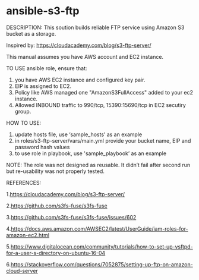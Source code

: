 ﻿# ansible-s3-ftp

DESCRIPTION: This soution builds reliable FTP service using Amazon S3 bucket as a storage.

Inspired by: https://cloudacademy.com/blog/s3-ftp-server/


This manual assumes you have AWS account and EC2 instance.

TO USE ansible role, ensure that:
1. you have AWS EC2 instance and configured key pair.
2. EIP is assigned to EC2.
3. Policy like AWS managed one "AmazonS3FullAccess" added to your ec2 instance.
4. Allowed INBOUND traffic to 990/tcp, 15390:15690/tcp in EC2 secutiry group.

HOW TO USE:
1. update hosts file, use ‘sample_hosts’ as an example
2. in roles/s3-ftp-server/vars/main.yml provide your bucket name, EIP and password hash values
3. to use role in playbook, use 'sample_playbook’ as an example

NOTE:
The role was not designed as reusable. It didn’t fail after second run but re-usability was not properly tested.


REFERENCES:

1.https://cloudacademy.com/blog/s3-ftp-server/

2.https://github.com/s3fs-fuse/s3fs-fuse

3.https://github.com/s3fs-fuse/s3fs-fuse/issues/602

4.https://docs.aws.amazon.com/AWSEC2/latest/UserGuide/iam-roles-for-amazon-ec2.html

5.https://www.digitalocean.com/community/tutorials/how-to-set-up-vsftpd-for-a-user-s-directory-on-ubuntu-16-04

6.https://stackoverflow.com/questions/7052875/setting-up-ftp-on-amazon-cloud-server
